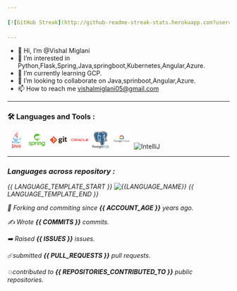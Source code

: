 ```yaml
---

[![GitHub Streak](http://github-readme-streak-stats.herokuapp.com?user=ankitkashyap12&theme=tokyonight&background=000000)](https://git.io/streak-stats)

---
```



- 👋 Hi, I’m @Vishal Miglani
- 👀 I’m interested in Python,Flask,Spring,Java,springboot,Kubernetes,Angular,Azure.
- 🌱 I’m currently learning GCP.
- 💞️ I’m looking to collaborate on Java,sprinboot,Angular,Azure.
- 📫 How to reach me vishalmiglani05@gmail.com
  
---

### :hammer_and_wrench: Languages and Tools :
<div>
  <img src="https://github.com/devicons/devicon/blob/master/icons/java/java-original-wordmark.svg" title="Java" alt="Java" width="40" height="40"/>&nbsp;
  <img src="https://github.com/devicons/devicon/blob/master/icons/spring/spring-original-wordmark.svg" title="Spring" alt="Spring" width="40" height="40"/>&nbsp;
  <img src="https://github.com/devicons/devicon/blob/master/icons/git/git-original-wordmark.svg" title="Git" **alt="Git" width="40" height="40">&nbsp;
  <img src="https://github.com/devicons/devicon/blob/master/icons/oracle/oracle-original.svg" title="Oracle" **alt="Oracle" width="40" height="40">&nbsp;
  <img src="https://github.com/devicons/devicon/blob/master/icons/postgresql/postgresql-original-wordmark.svg" title="Postgres" alt="Postgres" width="40" height="40"/>&nbsp;
  <img src="https://github.com/devicons/devicon/blob/master/icons/googlecloud/googlecloud-original-wordmark.svg" title="GCP" alt="GCP" width="40" height="40"/>&nbsp;
 <img src="https://logonoid.com/images/intellij-idea-logo.png" title="IntelliJ" alt="IntelliJ" width="40" height="40"/>&nbsp;
</div>

---

### <i>Languages across repository<i> :
{{ LANGUAGE_TEMPLATE_START }}
![{{LANGUAGE_NAME}}](https://img.shields.io/static/v1?style=flat-square&label=%E2%A0%80&color=555&labelColor={{LANGUAGE_COLOR:uri}}&message={{LANGUAGE_NAME:uri}}%EF%B8%B1{{LANGUAGE_PERCENT:uri}}%25)
{{ LANGUAGE_TEMPLATE_END }}



🍴 Forking and commiting since **{{ ACCOUNT_AGE }}** years ago.

✍️ Wrote **{{ COMMITS }}** commits.

➡️ Raised **{{ ISSUES }}** issues.

☄️submitted **{{ PULL_REQUESTS }}** pull requests.

💥contributed to **{{ REPOSITORIES_CONTRIBUTED_TO }}** public repositories.
